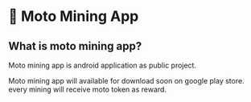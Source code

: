# 📲 Moto Mining App

## What is moto mining app?

Moto mining app is android application as public project.

&#x20;Moto mining app will available for download soon on google play store. every mining will receive moto token as reward.
